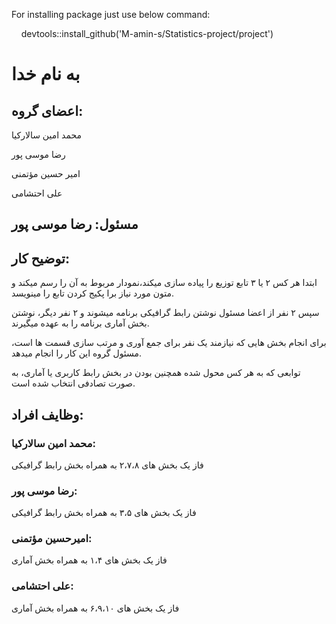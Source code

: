 For installing package just use below command:

&nbsp;&nbsp;&nbsp;&nbsp;devtools::install_github('M-amin-s/Statistics-project/project')

# به نام خدا

## اعضای گروه:

محمد امین سالارکیا

رضا موسی پور 

امیر حسین مؤتمنی

علی احتشامی

## مسئول: رضا موسی پور

## توضیح کار:

ابتدا هر کس ۲ یا ۳ تابع توزیع  را پیاده سازی میکند،نمودار مربوط به آن را رسم میکند و متون مورد نیاز برا پکیج کردن تابع را مینویسد.

سپس ۲ نفر از اعضا مسئول نوشتن رابط گرافیکی برنامه میشوند و ۲ نفر دیگر، نوشتن بخش آماری برنامه را به عهده میگیرند.

برای انجام بخش هایی که نیازمند یک نفر برای جمع آوری و مرتب سازی قسمت ها است، مسئول گروه این کار را انجام میدهد.

توابعی که به هر کس محول شده  همچنین بودن در بخش رابط کاربری یا آماری، به صورت تصادفی انتخاب شده است.

## وظایف افراد:

### محمد امین سالارکیا:

فاز یک بخش های ۲،۷،۸ به همراه بخش رابط گرافیکی

### رضا موسی پور:

فاز یک بخش های ۳،۵ به  همراه بخش رابط گرافیکی

### امیرحسین مؤتمنی:

فاز یک بخش های ۱،۴ به همراه بخش آماری

### علی احتشامی:

فاز یک بخش های ۶،۹،۱۰ به همراه بخش آماری
